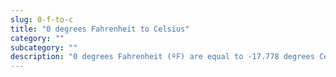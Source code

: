 ```yaml
---
slug: 0-f-to-c
title: "0 degrees Fahrenheit to Celsius"
category: ""
subcategory: ""
description: "0 degrees Fahrenheit (ºF) are equal to -17.778 degrees Celsius (ºC):"
---
```


